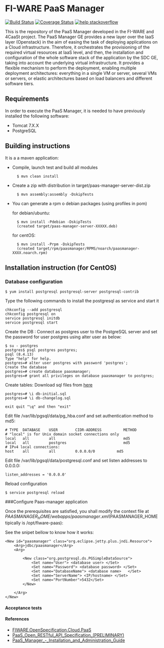 # FI-WARE PaaS Manager 
[![Build Status](https://travis-ci.org/telefonicaid/fiware-paas.svg)](https://travis-ci.org/telefonicaid/fiware-paas) [![Coverage Status](https://coveralls.io/repos/jesuspg/fiware-paas/badge.png?branch=develop)](https://coveralls.io/r/jesuspg/fiware-paas?branch=develop) [![help stackoverflow](http://b.repl.ca/v1/help-stackoverflow-orange.png)](http://www.stackoverflow.com)



This is the repository of the PaaS Manager developed in the FI-WARE and 4CaaSt project. The PaaS Manager GE provides a
new layer over the IaaS layer (Openstack) in the aim of easing the task of deploying applications on a Cloud infrastructure.
Therefore, it orchestrates the provisioning of the required virtual resources at IaaS level, and then, the installation and configuration
of the whole software stack of the application by the SDC GE, taking into account the underlying virtual infrastructure.
It provides a flexible mechanism to perform the deployment, enabling multiple deployment architectures:
everything in a single VM or server, several VMs or servers, or elastic architectures based on load balancers and different software tiers.



## Requirements
In order to execute the PaaS Manager, it is needed to have previously installed the following software:
- Tomcat 7.X.X
- PostgreSQL

## Building instructions
It is a a maven application:

- Compile, launch test and build all modules

        $ mvn clean install
- Create a zip with distribution in target/paas-manager-server-dist.zip

        $ mvn assembly:assembly -DskipTests

- You can generate a rpm o debian packages (using profiles in pom)

    for debian/ubuntu:

        $ mvn install -Pdebian -DskipTests
        (created target/paas-manager-server-XXXXX.deb)

    for centOS:

        $ mvn install -Prpm -DskipTests
        (created target/rpm/paasmanager/RPMS/noarch/paasmanager-XXXX.noarch.rpm)


## Installation instruction (for CentOS)
### Database configuration

    $ yum install postgresql postgresql-server postgresql-contrib


Type the following commands to install the postgresql as service and start it

    chkconfig --add postgresql
    chkconfig postgresql on
    service postgresql initdb
    service postgresql start

Create the DB :
Connect as postgres user to the PostgreSQL server and set the password for user postgres using alter user as below:

    $ su - postgres
    postgres$ psql postgres postgres;
    psql (8.4.13)
    Type "help" for help.
    postgres=# alter user postgres with password 'postgres';
    Create the database
    postgres=# create database paasmanager;
    postgres=# grant all privileges on database paasmanager to postgres;

Create tables:
Download sql files from [here](/migrations/src/main/resources)

    postgres=# \i db-initial.sql
    postgres=# \i db-changelog.sql

    exit quit "\q" and then "exit"

Edit file /var/lib/pgsql/data/pg_hba.conf and set authentication method to md5:

    # TYPE  DATABASE    USER        CIDR-ADDRESS          METHOD
    # "local" is for Unix domain socket connections only
    local   all         all                               md5
    local   all         postgres                          md5
    # IPv4 local connections:
    host    all         all         0.0.0.0/0          md5
Edit file /var/lib/pgsql/data/postgresql.conf and set listen addresses to 0.0.0.0:

    listen_addresses = '0.0.0.0'
Reload configuration

    $ service postgresql reload

###Configure Paas-manager application

Once the prerequisites are satisfied, you shall modify the context file at $PAASMANAGER_HOME/webapps/paasmanager.xml ($PAASMANAGER_HOME tipically is /opt/fiware-paas):

See the snipet bellow to know how it works:


    <New id="paasmanager" class="org.eclipse.jetty.plus.jndi.Resource">
        <Arg>jdbc/paasmanager</Arg>
        <Arg>

            <New class="org.postgresql.ds.PGSimpleDataSource">
                <Set name="User"> <database user> </Set>
                <Set name="Password"> <database password> </Set>
                <Set name="DatabaseName"> <database name>   </Set>
                <Set name="ServerName"> <IP/hostname> </Set>
                <Set name="PortNumber">5432</Set>
            </New>

        </Arg>
    </New>



#### Acceptance tests

#### References
* [FIWARE.OpenSpecification.Cloud.PaaS](http://forge.fi-ware.org/plugins/mediawiki/wiki/fiware/index.php/FIWARE.OpenSpecification.Cloud.PaaS)
* [PaaS_Open_RESTful_API_Specification_(PRELIMINARY)](http://forge.fi-ware.org/plugins/mediawiki/wiki/fiware/index.php/PaaS_Open_RESTful_API_Specification_(PRELIMINARY))
* [PaaS_Manager_-_Installation_and_Administration_Guide](http://forge.fi-ware.org/plugins/mediawiki/wiki/fiware/index.php/PaaS_Manager_-_Installation_and_Administration_Guide)
